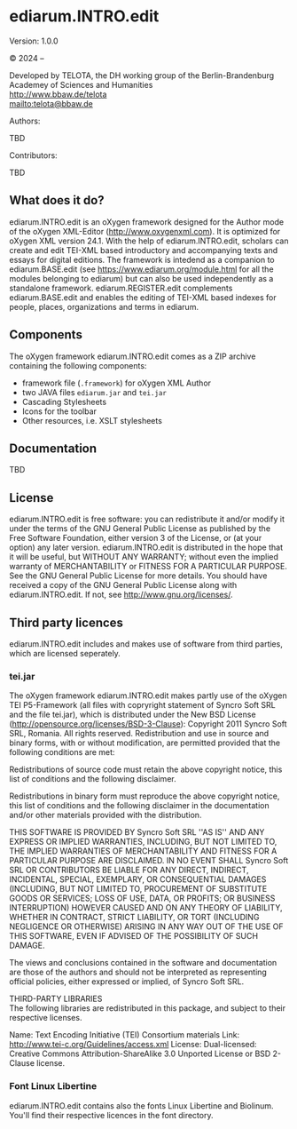 # ediarum.INTRO.edit

Version: 1.0.0

© 2024 –

Developed by TELOTA, the DH working group of the Berlin-Brandenburg Academey of
Sciences and Humanities  
<http://www.bbaw.de/telota>  
<mailto:telota@bbaw.de>

Authors:

TBD

Contributors:

TBD

## What does it do?

ediarum.INTRO.edit is an oXygen framework designed for the Author mode of the
oXygen XML-Editor (http://www.oxygenxml.com). It is optimized for oXygen XML
version 24.1. With the help of ediarum.INTRO.edit, scholars can create and edit
TEI-XML based introductory and accompanying texts and essays for digital
editions. The framework is intedend as a companion to ediarum.BASE.edit (see
<https://www.ediarum.org/module.html> for all the modules belonging to ediarum)
but can also be used independently as a standalone framework.
ediarum.REGISTER.edit complements ediarum.BASE.edit and enables the editing of
TEI-XML based indexes for people, places, organizations and terms in ediarum.

## Components

The oXygen framework ediarum.INTRO.edit comes as a ZIP archive containing the
following components:

- framework file (`.framework`) for oXygen XML Author
- two JAVA files `ediarum.jar` and `tei.jar`
- Cascading Stylesheets
- Icons for the toolbar
- Other resources, i.e. XSLT stylesheets

## Documentation

TBD


## License

ediarum.INTRO.edit is free software: you can redistribute it and/or modify
it under the terms of the GNU General Public License as published by
the Free Software Foundation, either version 3 of the License, or
(at your option) any later version.
ediarum.INTRO.edit is distributed in the hope that it will be useful,
but WITHOUT ANY WARRANTY; without even the implied warranty of
MERCHANTABILITY or FITNESS FOR A PARTICULAR PURPOSE.  See the
GNU General Public License for more details.
You should have received a copy of the GNU General Public License
along with ediarum.INTRO.edit. If not, see <http://www.gnu.org/licenses/>.

## Third party licences

ediarum.INTRO.edit includes and makes use of software from third parties, which are
licensed seperately.

### tei.jar
The oXygen framework ediarum.INTRO.edit makes partly use of the oXygen TEI P5-Framework
(all files with copryright statement of Syncro Soft SRL and the file tei.jar), which
is distributed under the New BSD License (http://opensource.org/licenses/BSD-3-Clause):
Copyright 2011 Syncro Soft SRL, Romania. All rights reserved.
Redistribution and use in source and binary forms, with or without modification, are
permitted provided that the following conditions are met:


Redistributions of source code must retain the above copyright notice, this list of conditions and the following disclaimer.

Redistributions in binary form must reproduce the above copyright notice, this list of conditions and the following disclaimer in the documentation and/or other materials provided with the distribution.

THIS SOFTWARE IS PROVIDED BY Syncro Soft SRL ''AS IS'' AND ANY EXPRESS OR IMPLIED
WARRANTIES, INCLUDING, BUT NOT LIMITED TO, THE IMPLIED WARRANTIES OF MERCHANTABILITY AND
FITNESS FOR A PARTICULAR PURPOSE ARE DISCLAIMED. IN NO EVENT SHALL Syncro Soft SRL OR
CONTRIBUTORS BE LIABLE FOR ANY DIRECT, INDIRECT, INCIDENTAL, SPECIAL, EXEMPLARY, OR
CONSEQUENTIAL DAMAGES (INCLUDING, BUT NOT LIMITED TO, PROCUREMENT OF SUBSTITUTE GOODS OR
SERVICES; LOSS OF USE, DATA, OR PROFITS; OR BUSINESS INTERRUPTION) HOWEVER CAUSED AND ON
ANY THEORY OF LIABILITY, WHETHER IN CONTRACT, STRICT LIABILITY, OR TORT (INCLUDING
NEGLIGENCE OR OTHERWISE) ARISING IN ANY WAY OUT OF THE USE OF THIS SOFTWARE, EVEN IF
ADVISED OF THE POSSIBILITY OF SUCH DAMAGE.

The views and conclusions contained in the software and documentation are those of the
authors and should not be interpreted as representing official policies, either expressed
or implied, of Syncro Soft SRL.

THIRD-PARTY LIBRARIES  
The following libraries are redistributed in this package, and subject to their respective licenses.

Name: Text Encoding Initiative (TEI) Consortium materials
Link: http://www.tei-c.org/Guidelines/access.xml
License: Dual-licensed: Creative Commons Attribution-ShareAlike 3.0 Unported License or BSD 2-Clause license.

### Font Linux Libertine

ediarum.INTRO.edit contains also the fonts Linux Libertine and Biolinum. You'll find their respective
licences in the font directory.
